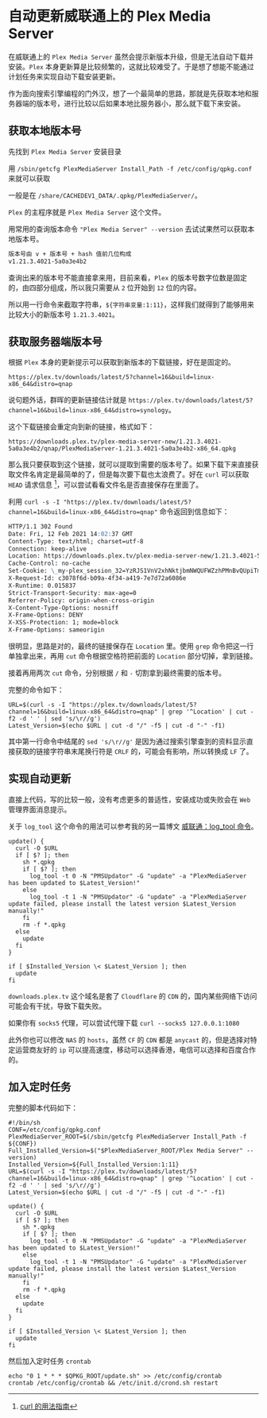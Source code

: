 # 自动更新威联通上的 Plex Media Server


在威联通上的 `Plex Media Server` 虽然会提示新版本升级，但是无法自动下载并安装。`Plex` 本身更新算是比较频繁的，这就比较难受了。于是想了想能不能通过计划任务来实现自动下载安装更新。

<!--more-->

作为面向搜索引擎编程的门外汉，想了一个最简单的思路，那就是先获取本地和服务器端的版本号，进行比较以后如果本地比服务器小，那么就下载下来安装。

## 获取本地版本号

先找到 `Plex Media Server` 安装目录

用 `/sbin/getcfg PlexMediaServer Install_Path -f /etc/config/qpkg.conf` 来就可以获取

一般是在 `/share/CACHEDEV1_DATA/.qpkg/PlexMediaServer/`。

`Plex` 的主程序就是 `Plex Media Server` 这个文件。

用常用的查询版本命令 `"Plex Media Server" --version` 去试试果然可以获取本地版本号。

```markdown
版本号由 v + 版本号 + hash 值前几位构成
v1.21.3.4021-5a0a3e4b2
```

查询出来的版本号不能直接拿来用，目前来看，`Plex` 的版本号数字位数是固定的，由四部分组成，所以我只需要从 `2` 位开始到 `12` 位的内容。

所以用一行命令来截取字符串，`${字符串变量:1:11}`，这样我们就得到了能够用来比较大小的新版本号 `1.21.3.4021`。

## 获取服务器端版本号

根据 `Plex` 本身的更新提示可以获取到新版本的下载链接，好在是固定的。

`https://plex.tv/downloads/latest/5?channel=16&build=linux-x86_64&distro=qnap`

说句题外话，群晖的更新链接估计就是 `https://plex.tv/downloads/latest/5?channel=16&build=linux-x86_64&distro=synology`。

这个下载链接会重定向到新的链接，格式如下：

`https://downloads.plex.tv/plex-media-server-new/1.21.3.4021-5a0a3e4b2/qnap/PlexMediaServer-1.21.3.4021-5a0a3e4b2-x86_64.qpkg`

那么我只要获取到这个链接，就可以提取到需要的版本号了。如果下载下来直接获取文件名肯定是最简单的了，但是每次要下载也太浪费了。好在 `curl` 可以获取 `HEAD` 请求信息 [^1]，可以尝试看看文件名是否直接保存在里面了。

利用 `curl -s -I "https://plex.tv/downloads/latest/5?channel=16&build=linux-x86_64&distro=qnap"` 命令返回到信息如下：

```markdown
HTTP/1.1 302 Found
Date: Fri, 12 Feb 2021 14:02:37 GMT
Content-Type: text/html; charset=utf-8
Connection: keep-alive
Location: https://downloads.plex.tv/plex-media-server-new/1.21.3.4021-5a0a3e4b2/qnap/PlexMediaServer-1.21.3.4021-5a0a3e4b2-x86_64.qpkg
Cache-Control: no-cache
Set-Cookie: \_my-plex_session_32=YzRJS1VnV2xhNktjbmNWQUFWZzhPMnBvQUpiTmhPQmRBZitnN3V6TG12OUE4MTNWSzNFbFJGQ3k0ZXRtNVUwdWN1UHFkZVk4SG1PUU9DVEk0clp5cUZ5bDFlbGptK0tKWVg0ellqbk0yM1dCRjBQQnlXVnViWFVWWXJGbDJZZ1p4N1YxSzR3bGp5UWwrbjM3clFQMkQ5TnBkdG4vVmQxZHhiOWN3TkpFYi9zPS0tMVlBRjd4aUM4RzBjd2xNVFNIR3ZyZz09--d412bbc6bc4aa676d1c03b9f22b49e5a5b7df4ad; path=/; HttpOnly; secure
X-Request-Id: c3078f6d-b09a-4f34-a419-7e7d72a6086e
X-Runtime: 0.015837
Strict-Transport-Security: max-age=0
Referrer-Policy: origin-when-cross-origin
X-Content-Type-Options: nosniff
X-Frame-Options: DENY
X-XSS-Protection: 1; mode=block
X-Frame-Options: sameorigin
```

很明显，思路是对的，最终的链接保存在 `Location` 里。使用 `grep` 命令把这一行单独拿出来，再用 `cut` 命令根据空格符把前面的 `Location` 部分切掉，拿到链接。

接着再用两次 `cut` 命令，分别根据 `/` 和 `-` 切割拿到最终需要的版本号。

完整的命令如下：

```shell
URL=$(curl -s -I "https://plex.tv/downloads/latest/5?channel=16&build=linux-x86_64&distro=qnap" | grep '^Location' | cut -f2 -d ' ' | sed 's/\r//g')
Latest_Version=$(echo $URL | cut -d "/" -f5 | cut -d "-" -f1)
```

其中第一行命令中结尾的 `sed 's/\r//g'` 是因为通过搜索引擎查到的资料显示直接获取的链接字符串末尾换行符是 `CRLF` 的，可能会有影响，所以转换成 `LF` 了。

## 实现自动更新

直接上代码，写的比较一般，没有考虑更多的普适性，安装成功或失败会在 `Web` 管理界面消息提示。

关于 `log_tool` 这个命令的用法可以参考我的另一篇博文 [威联通：log_tool 命令](/2020/05/qnap-logtool/)。

```shell
update() {
  curl -O $URL
  if [ $? ]; then
    sh *.qpkg
    if [ $? ]; then
      log_tool -t 0 -N "PMSUpdator" -G "update" -a "PlexMediaServer has been updated to $Latest_Version!"
    else
      log_tool -t 1 -N "PMSUpdator" -G "update" -a "PlexMediaServer update failed, please install the latest version $Latest_Version manually!"
    fi
    rm -f *.qpkg
  else
    update
  fi
}

if [ $Installed_Version \< $Latest_Version ]; then
  update
fi
```

`downloads.plex.tv` 这个域名是套了 `Cloudflare` 的 `CDN` 的，国内某些网络下访问可能会有干扰，导致下载失败。

如果你有 `socks5` 代理，可以尝试代理下载 `curl --socks5 127.0.0.1:1080`

此外你也可以修改 `NAS` 的 `hosts`，虽然 `CF` 的 `CDN` 都是 `anycast` 的，但是选择对特定运营商友好的 `ip` 可以提高速度，移动可以选择香港，电信可以选择和百度合作的。

## 加入定时任务

完整的脚本代码如下：

```shell
#!/bin/sh
CONF=/etc/config/qpkg.conf
PlexMediaServer_ROOT=$(/sbin/getcfg PlexMediaServer Install_Path -f ${CONF})
Full_Installed_Version=$("$PlexMediaServer_ROOT/Plex Media Server" --version)
Installed_Version=${Full_Installed_Version:1:11}
URL=$(curl -s -I "https://plex.tv/downloads/latest/5?channel=16&build=linux-x86_64&distro=qnap" | grep '^Location' | cut -f2 -d ' ' | sed 's/\r//g')
Latest_Version=$(echo $URL | cut -d "/" -f5 | cut -d "-" -f1)

update() {
  curl -O $URL
  if [ $? ]; then
    sh *.qpkg
    if [ $? ]; then
      log_tool -t 0 -N "PMSUpdator" -G "update" -a "PlexMediaServer has been updated to $Latest_Version!"
    else
      log_tool -t 1 -N "PMSUpdator" -G "update" -a "PlexMediaServer update failed, please install the latest version $Latest_Version manually!"
    fi
    rm -f *.qpkg
  else
    update
  fi
}

if [ $Installed_Version \< $Latest_Version ]; then
  update
fi
```

然后加入定时任务 `crontab`

```shell
echo "0 1 * * * $QPKG_ROOT/update.sh" >> /etc/config/crontab
crontab /etc/config/crontab && /etc/init.d/crond.sh restart
```

[^1]: [curl 的用法指南](https://www.ruanyifeng.com/blog/2019/09/curl-reference.html)

